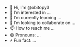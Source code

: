 - 👋 Hi, I’m @obitopy3
- 👀 I’m interested in ...
- 🌱 I’m currently learning ...
- 💞️ I’m looking to collaborate on ...
- 📫 How to reach me ...
- 😄 Pronouns: ...
- ⚡ Fun fact: ...

<!---
obitopy3/obitopy3 is a ✨ special ✨ repository because its `README.md` (this file) appears on your GitHub profile.
You can click the Preview link to take a look at your changes.
---
>my telegram > https://t.me/obitopy
telegram channel > https://t.me/pythonic1
